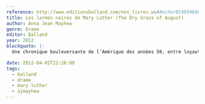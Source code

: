 ```yaml
---
reference: http://www.editionsballand.com/nos_livres.ws#AnchorB14954849
title: Les larmes noires de Mary Luther (The Dry Grass of August)
author: Anna Jean Mayhew
genre: Drame
editor: Balland
year: 2012
blockquote: |-
  Une chronique bouleversante de l’Amérique des années 50, entre loyauté, non-dit et racisme. Un voyage initiatique cruel, sur la fin de l’innocence.

date: 2012-04-05T22:26:00
tags:
  - balland
  - drame
  - mary luther
  - ajmayhew
---
```

